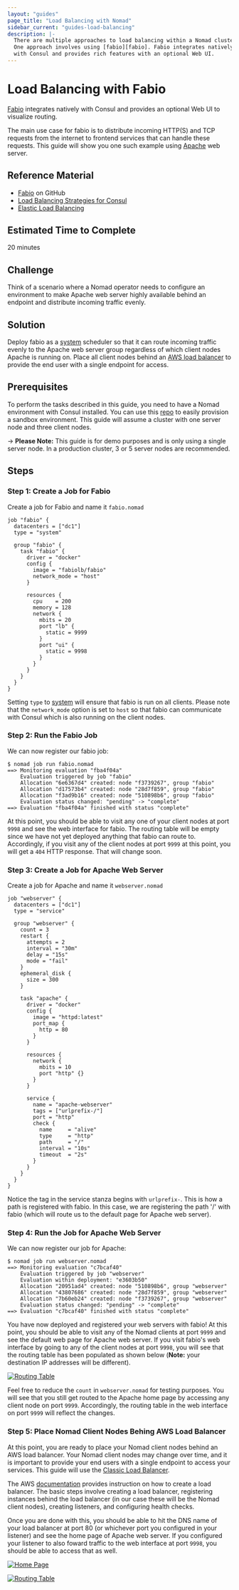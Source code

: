 ```yaml
---
layout: "guides"
page_title: "Load Balancing with Nomad"
sidebar_current: "guides-load-balancing"
description: |-
  There are multiple approaches to load balancing within a Nomad cluster.
  One approach involves using [fabio][fabio]. Fabio integrates natively
  with Consul and provides rich features with an optional Web UI.
---
```


# Load Balancing with Fabio

[Fabio][fabio] integrates natively with Consul and provides an optional Web UI
to visualize routing.

The main use case for fabio is to distribute incoming HTTP(S) and TCP requests
from the internet to frontend services that can handle these requests. This
guide will show you one such example using [Apache][apache] web server.

## Reference Material

- [Fabio](https://github.com/fabiolb/fabio) on GitHub
- [Load Balancing Strategies for Consul](https://www.hashicorp.com/blog/load-balancing-strategies-for-consul)
- [Elastic Load Balancing][elb]

## Estimated Time to Complete

20 minutes

## Challenge

Think of a scenario where a Nomad operator needs to configure an environment to
make Apache web server highly available behind an endpoint and distribute
incoming traffic evenly.

## Solution

Deploy fabio as a
[system][system]
scheduler so that it can route incoming traffic evenly to the Apache web server
group regardless of which client nodes Apache is running on. Place all client nodes
behind an [AWS load balancer][elb] to
provide the end user with a single endpoint for access.

## Prerequisites

To perform the tasks described in this guide, you need to have a Nomad
environment with Consul installed. You can use this
[repo](https://github.com/hashicorp/nomad/tree/master/terraform#provision-a-nomad-cluster-in-the-cloud)
to easily provision a sandbox environment. This guide will assume a cluster with
one server node and three client nodes.

-> **Please Note:** This guide is for demo purposes and is only using a single server
node. In a production cluster, 3 or 5 server nodes are recommended.

## Steps

### Step 1: Create a Job for Fabio

Create a job for Fabio and name it `fabio.nomad`

```hcl
job "fabio" {
  datacenters = ["dc1"]
  type = "system"

  group "fabio" {
    task "fabio" {
      driver = "docker"
      config {
        image = "fabiolb/fabio"
        network_mode = "host"
      }

      resources {
        cpu    = 200
        memory = 128
        network {
          mbits = 20
          port "lb" {
            static = 9999
          }
          port "ui" {
            static = 9998
          }
        }
      }
    }
  }
}
```

Setting `type` to [system][system] will ensure that fabio is run on all clients.
Please note that the `network_mode` option is set to `host` so that fabio can
communicate with Consul which is also running on the client nodes.

### Step 2: Run the Fabio Job

We can now register our fabio job:

```shell
$ nomad job run fabio.nomad 
==> Monitoring evaluation "fba4f04a"
    Evaluation triggered by job "fabio"
    Allocation "6e6367d4" created: node "f3739267", group "fabio"
    Allocation "d17573b4" created: node "28d7f859", group "fabio"
    Allocation "f3ad9b16" created: node "510898b6", group "fabio"
    Evaluation status changed: "pending" -> "complete"
==> Evaluation "fba4f04a" finished with status "complete"
```
At this point, you should be able to visit any one of your client nodes at port
`9998` and see the web interface for fabio. The routing table will be empty
since we have not yet deployed anything that fabio can route to.
Accordingly, if you visit any of the client nodes at port `9999` at this
point, you will get a `404` HTTP response. That will change soon.

### Step 3: Create a Job for Apache Web Server

Create a job for Apache and name it `webserver.nomad`

```hcl
job "webserver" {
  datacenters = ["dc1"]
  type = "service"

  group "webserver" {
    count = 3
    restart {
      attempts = 2
      interval = "30m"
      delay = "15s"
      mode = "fail"
    }
    ephemeral_disk {
      size = 300
    }

    task "apache" {
      driver = "docker"
      config {
        image = "httpd:latest"
        port_map {
          http = 80
        }
      }

      resources {
        network {
          mbits = 10
          port "http" {}
        }
      }

      service {
        name = "apache-webserver"
        tags = ["urlprefix-/"]
        port = "http"
        check {
          name     = "alive"
          type     = "http"
          path     = "/"
          interval = "10s"
          timeout  = "2s"
        }
      }
    }
  }
}
```

Notice the tag in the service stanza begins with `urlprefix-`. This is how a
path is registered with fabio. In this case, we are registering the path '/'
with fabio (which will route us to the default page for Apache web server). 

### Step 4: Run the Job for Apache Web Server

We can now register our job for Apache:

```shell
$ nomad job run webserver.nomad 
==> Monitoring evaluation "c7bcaf40"
    Evaluation triggered by job "webserver"
    Evaluation within deployment: "e3603b50"
    Allocation "20951ad4" created: node "510898b6", group "webserver"
    Allocation "43807686" created: node "28d7f859", group "webserver"
    Allocation "7b60eb24" created: node "f3739267", group "webserver"
    Evaluation status changed: "pending" -> "complete"
==> Evaluation "c7bcaf40" finished with status "complete"
```
You have now deployed and registered your web servers with fabio! At this point,
you should be able to visit any of the Nomad clients at port `9999` and
see the default web page for Apache web server. If you visit fabio's web
interface by going to any of the client nodes at port `9998`, you will see that
the routing table has been populated as shown below (**Note:** your destination IP
addresses will be different).

[![Routing Table][routing-table]][routing-table]

Feel free to reduce the `count` in `webserver.nomad` for testing purposes. You
will see that you still get routed to the Apache home page by accessing
any client node on port `9999`. Accordingly, the routing table
in the web interface on port `9999` will reflect the changes.

### Step 5: Place Nomad Client Nodes Behing AWS Load Balancer

At this point, you are ready to place your Nomad client nodes behind an AWS load
balancer. Your Nomad client nodes may change over time, and it is important
to provide your end users with a single endpoint to access your services. This guide will use the [Classic Load Balancer][classic-lb].

The AWS [documentation][classic-lb-doc] provides instruction on how to create a
load balancer. The basic steps involve creating a load balancer, registering
instances behind the load balancer (in our case these will be the Nomad client
nodes), creating listeners, and configuring health checks.

Once you are done
with this, you should be able to hit the DNS name of your load balancer at port
80 (or whichever port you configured in your listener) and see the home page of
Apache web server. If you configured your listener to also foward traffic to
the web interface at port `9998`, you should be able to access that as well.

[![Home Page][lb-homepage]][lb-homepage]

[![Routing Table][lb-routing-table]][lb-routing-table]

[apache]: https://httpd.apache.org/
[classic-lb]: https://docs.aws.amazon.com/elasticloadbalancing/latest/classic/introduction.html
[classic-lb-doc]: https://docs.aws.amazon.com/elasticloadbalancing/latest/classic/elb-getting-started.html
[elb]: https://aws.amazon.com/elasticloadbalancing/
[fabio]: https://fabiolb.net/
[lb-homepage]: /assets/images/lb-homepage.png
[lb-routing-table]: /assets/images/lb-routing-table.png
[routing-table]: /assets/images/routing-table.png
[system]:https://www.nomadproject.io/docs/runtime/schedulers.html#system
